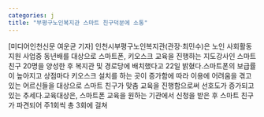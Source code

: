 ```yaml
---
categories: j
title: "부평구노인복지관 스마트 친구덕분에 소통"
---
```

[미디어인천신문 여운균 기자] 인천시부평구노인복지관(관장·최민수)은 노인 사회활동 지원 사업중 동년배를 대상으로 스마트폰, 키오스크 교육을 진행하는 지도강사인 스마트친구 20명을 양성한 후 복지관 및 경로당에 배치했다고 22일 밝혔다.스마트폰의 보급률이 높아지고 상점마다 키오스크 설치를 하는 곳이 증가함에 따라 이용에 어려움을 겪고 있는 어르신들을 대상으로 스마트 친구가 맞춤 교육을 진행함으로써 선호도가 증가되고 있는 추세다.교육대상은, 스마트폰 교육을 원하는 기관에서 신청을 받은 후 스마트 친구가 파견되어 주1회씩 총 3회에 걸쳐